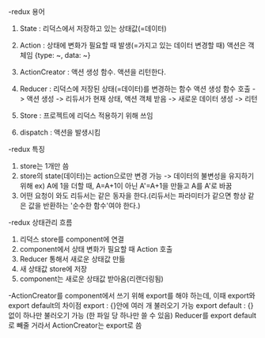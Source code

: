 -redux 용어
1. State : 리덕스에서 저장하고 있는 상태값(=데이터)

2. Action : 상태에 변화가 필요할 때 발생(=가지고 있는 데이터 변경할 때)
액션은 객체임 {type: ~, data: ~}

3. ActionCreator : 액션 생성 함수. 액션을 리턴한다.

4. Reducer : 리덕스에 저장된 상태(=데이터)를 변경하는 함수
액션 생성 함수 호출 -> 액션 생성 -> 리듀서가 현재 상태, 액션 객체 받음 -> 새로운 데이터 생성 -> 리턴

5. Store : 프로젝트에 리덕스 적용하기 위해 쓰임

6. dispatch : 액션을 발생시킴

-redux 특징
1. store는 1개만 씀
2. store의 state(데이터)는 action으로만 변경 가능 -> 데이터의 불변성을 유지하기 위해
ex) A에 1을 더할 때, A=A+1이 아닌 A'=A+1을 만들고 A를 A'로 바꿈
3. 어떤 요청이 와도 리듀서는 같은 동자을 한다.(리듀서는 파라미터가 같으면 항상 같은 값을 반환하는 '순수한 함수'여야 한다.)

-redux 상태관리 흐름
1. 리덕스 store를 component에 연결
2. component에서 상태 변화가 필요할 때 Action 호출
3. Reducer 통해서 새로운 상태값 만듦
4. 새 상태값 store에 저장
5. component는 새로운 상태값 받아옴(리랜더링됨)

-ActionCreator를 component에서 쓰기 위해 export를 해야 하는데, 이때 export와 export default의 차이점
export : {}안에 여러 개 불러오기 가능
export default : {}없이 하나만 불러오기 가능 (한 파일 당 하나만 쓸 수 있음)
Reducer를 export default로 빼줄 거라서 ActionCreator는 export로 씀
